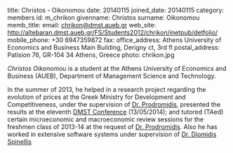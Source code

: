 title: Christos - Oikonomou
date: 20140115
joined_date: 20140115
category: members
id: m_chrikon
givenname: Christos
surname: Oikonomou
memb_title:
email: chrikon@dmst.aueb.gr
web_site: http://altebaran.dmst.aueb.gr/FS/Students2012/chrikon/inetpub/detfolio/
mobile_phone: +30 6947359872
fax:
office_address: Athens University of Economics and Business Main Building, Derigny ct, 3rd fl
postal_address: Patision 76, GR-104 34 Athens, Greece
photo: chrikon.jpg

_Christos Oikonomou_ is a student at the Athens University of Economics and Business (AUEB), Department of Management Science and Technology.

In the summer of 2013, he helped in a research project regarding the evolution of prices at the Greek Ministry for Development and Competitiveness, under the supervision of [Dr. Prodromidis](http://www.kepe.gr/index.php/el/profil-cb/userprofile/pjprodr), presented the results at the eleventh [DMST Conference](http://fsdet.dmst.aueb.gr/) (13/05/2014); and tutored (TAed) certain microeconomic and macroeconomic review sessions for the freshmen class of 2013-14 at the request of [Dr. Prodromidis](http://www.kepe.gr/index.php/el/profil-cb/userprofile/pjprodr). Also he has worked in extensive software systems under supervision of [Dr. Diomidis Spinellis](http://www.spinellis.gr/index.html.var)
